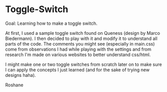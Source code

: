 # Toggle-Switch
Goal: Learning how to make a toggle switch. 

At first, I used a sample toggle switch found on Queness (design by Marco Biedermann).
I then decided to play with it and modify it to understand all parts of the code.
The comments you might see (especially in main.css) come from observations I had while 
playing with the settings and from research I'm made on various websites to better 
understand css/html. 

I might make one or two toggle switches from scratch later on to make sure I can apply 
the concepts I just learned (and for the sake of trying new designs haha).

Roshane
